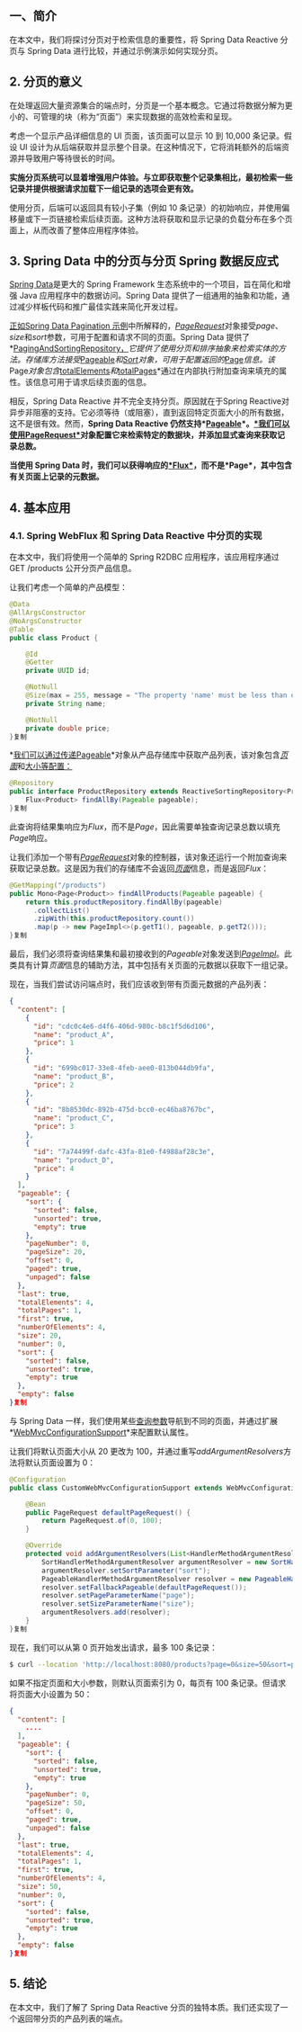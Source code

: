 ## 一、简介

在本文中，我们将探讨分页对于检索信息的重要性，将 Spring Data Reactive 分页与 Spring Data 进行比较，并通过示例演示如何实现分页。

## 2. 分页的意义

在处理返回大量资源集合的端点时，分页是一个基本概念。它通过将数据分解为更小的、可管理的块（称为“页面”）来实现数据的高效检索和呈现。

考虑一个显示产品详细信息的 UI 页面，该页面可以显示 10 到 10,000 条记录。假设 UI 设计为从后端获取并显示整个目录。在这种情况下，它将消耗额外的后端资源并导致用户等待很长的时间。

**实施分页系统可以显着增强用户体验。与立即获取整个记录集相比，最初检索一些记录并提供根据请求加载下一组记录的选项会更有效。**

使用分页，后端可以返回具有较小子集（例如 10 条记录）的初始响应，并使用偏移量或下一页链接检索后续页面。这种方法将获取和显示记录的负载分布在多个页面上，从而改善了整体应用程序体验。

## 3. Spring Data 中的分页与分页 Spring 数据反应式

[Spring Data](https://www.baeldung.com/spring-data)是更大的 Spring Framework 生态系统中的一个项目，旨在简化和增强 Java 应用程序中的数据访问。Spring Data 提供了一组通用的抽象和功能，通过减少样板代码和推广最佳实践来简化开发过程。

[正如Spring Data Pagination 示例](https://www.baeldung.com/spring-data-jpa-pagination-sorting)中所解释的，[*PageRequest*](https://docs.spring.io/spring-data/commons/docs/current/api/org/springframework/data/domain/PageRequest.html)对象接受*page*、*size*和*sort*参数，可用于配置和请求不同的页面。Spring Data 提供了*[PagingAndSortingRepository，](https://docs.spring.io/spring-data/data-commons/docs/current/api/org/springframework/data/repository/PagingAndSortingRepository.html)*它提供了使用分页和排序抽象来检索实体的方法。存储库方法接受*[Pageable](https://docs.spring.io/spring-data/data-commons/docs/current/api/org/springframework/data/domain/Pageable.html)*和[Sort](https://docs.spring.io/spring-data/data-commons/docs/current/api/org/springframework/data/domain/Sort.html)对象，可用于配置返回的*[Page](https://docs.spring.io/spring-data/data-commons/docs/current/api/org/springframework/data/domain/Page.html)*信息。该*Page*对象包含*[totalElements](https://docs.spring.io/spring-data/commons/docs/current/api/org/springframework/data/domain/Page.html#getTotalElements())*和*[totalPages](https://docs.spring.io/spring-data/commons/docs/current/api/org/springframework/data/domain/Page.html#getTotalPages())*通过在内部执行附加查询来填充的属性。该信息可用于请求后续页面的信息。

相反，Spring Data Reactive 并不完全支持分页。原因就在于Spring Reactive对异步非阻塞的支持。它必须等待（或阻塞），直到返回特定页面大小的所有数据，这不是很有效。然而，**Spring Data Reactive 仍然支持\*[Pageable](https://docs.spring.io/spring-data/data-commons/docs/current/api/org/springframework/data/domain/Pageable.html)\*。[\*我们可以使用PageRequest\*](https://docs.spring.io/spring-data/commons/docs/current/api/org/springframework/data/domain/PageRequest.html)对象配置它来检索特定的数据块，并添加显式查询来获取记录总数。**

**当使用 Spring Data 时，我们可以获得响应的[\*Flux\*](https://projectreactor.io/docs/core/release/api/reactor/core/publisher/Flux.html)，而不是\*Page\*，其中包含有关页面上记录的元数据。**

## 4. 基本应用

### 4.1. Spring WebFlux 和 Spring Data Reactive 中分页的实现

在本文中，我们将使用一个简单的 Spring R2DBC 应用程序，该应用程序通过 GET /products 公开分页产品信息。

让我们考虑一个简单的产品模型：

```java
@Data
@AllArgsConstructor
@NoArgsConstructor
@Table
public class Product {

    @Id
    @Getter
    private UUID id;

    @NotNull
    @Size(max = 255, message = "The property 'name' must be less than or equal to 255 characters.")
    private String name;

    @NotNull
    private double price;
}复制
```

*[我们可以通过传递Pageable](https://docs.spring.io/spring-data/data-commons/docs/current/api/org/springframework/data/domain/Pageable.html)*对象从产品存储库中获取产品列表，该对象包含[*页面*](https://docs.spring.io/spring-data/data-commons/docs/current/api/org/springframework/data/domain/AbstractPageRequest.html#getPageNumber())和[大小等配置：](https://docs.spring.io/spring-data/data-commons/docs/current/api/org/springframework/data/domain/AbstractPageRequest.html#getPageSize())

```java
@Repository
public interface ProductRepository extends ReactiveSortingRepository<Product, UUID> {
    Flux<Product> findAllBy(Pageable pageable);   
}复制
```

此查询将结果集响应为*Flux*，而不是*Page*，因此需要单独查询记录总数以填充*Page*响应。

让我们添加一个带有[*PageRequest*](https://docs.spring.io/spring-data/commons/docs/current/api/org/springframework/data/domain/PageRequest.html)对象的控制器，该对象还运行一个附加查询来获取记录总数。这是因为我们的存储库不会返回[*页面*](https://docs.spring.io/spring-data/commons/docs/current/api/org/springframework/data/domain/Page.html)信息，而是返回*Flux<Product>*：

```java
@GetMapping("/products")
public Mono<Page<Product>> findAllProducts(Pageable pageable) {
    return this.productRepository.findAllBy(pageable)
      .collectList()
      .zipWith(this.productRepository.count())
      .map(p -> new PageImpl<>(p.getT1(), pageable, p.getT2()));
}复制
```

最后，我们必须将查询结果集和最初接收到的*Pageable*对象发送到[*PageImpl*](https://docs.spring.io/spring-data/commons/docs/current/api/org/springframework/data/domain/PageImpl.html)。此类具有计算*页面*信息的辅助方法，其中包括有关页面的元数据以获取下一组记录。

现在，当我们尝试访问端点时，我们应该收到带有页面元数据的产品列表：

```json
{
  "content": [
    {
      "id": "cdc0c4e6-d4f6-406d-980c-b8c1f5d6d106",
      "name": "product_A",
      "price": 1
    },
    {
      "id": "699bc017-33e8-4feb-aee0-813b044db9fa",
      "name": "product_B",
      "price": 2
    },
    {
      "id": "8b8530dc-892b-475d-bcc0-ec46ba8767bc",
      "name": "product_C",
      "price": 3
    },
    {
      "id": "7a74499f-dafc-43fa-81e0-f4988af28c3e",
      "name": "product_D",
      "price": 4
    }
  ],
  "pageable": {
    "sort": {
      "sorted": false,
      "unsorted": true,
      "empty": true
    },
    "pageNumber": 0,
    "pageSize": 20,
    "offset": 0,
    "paged": true,
    "unpaged": false
  },
  "last": true,
  "totalElements": 4,
  "totalPages": 1,
  "first": true,
  "numberOfElements": 4,
  "size": 20,
  "number": 0,
  "sort": {
    "sorted": false,
    "unsorted": true,
    "empty": true
  },
  "empty": false
}复制
```

与 Spring Data 一样，我们使用某些[查询参数](https://docs.spring.io/spring-data/r2dbc/docs/current/reference/html/#core.web.basic.paging-and-sorting)导航到不同的页面，并通过扩展*[WebMvcConfigurationSupport](https://docs.spring.io/spring-framework/docs/current/javadoc-api/org/springframework/web/servlet/config/annotation/WebMvcConfigurationSupport.html)*来配置默认属性。

让我们将默认页面大小从 20 更改为 100，并通过重写*addArgumentResolvers*方法将默认页面设置为 0：

```java
@Configuration
public class CustomWebMvcConfigurationSupport extends WebMvcConfigurationSupport {

    @Bean
    public PageRequest defaultPageRequest() {
        return PageRequest.of(0, 100);
    }

    @Override
    protected void addArgumentResolvers(List<HandlerMethodArgumentResolver> argumentResolvers) {
        SortHandlerMethodArgumentResolver argumentResolver = new SortHandlerMethodArgumentResolver();
        argumentResolver.setSortParameter("sort");
        PageableHandlerMethodArgumentResolver resolver = new PageableHandlerMethodArgumentResolver(argumentResolver);
        resolver.setFallbackPageable(defaultPageRequest());
        resolver.setPageParameterName("page");
        resolver.setSizeParameterName("size");
        argumentResolvers.add(resolver);
    }
}复制
```

现在，我们可以从第 0 页开始发出请求，最多 100 条记录：

```bash
$ curl --location 'http://localhost:8080/products?page=0&size=50&sort=price,DESC'复制
```

如果不指定页面和大小参数，则默认页面索引为 0，每页有 100 条记录。但请求将页面大小设置为 50：

```json
{
  "content": [
    ....
  ],
  "pageable": {
    "sort": {
      "sorted": false,
      "unsorted": true,
      "empty": true
    },
    "pageNumber": 0,
    "pageSize": 50,
    "offset": 0,
    "paged": true,
    "unpaged": false
  },
  "last": true,
  "totalElements": 4,
  "totalPages": 1,
  "first": true,
  "numberOfElements": 4,
  "size": 50,
  "number": 0,
  "sort": {
    "sorted": false,
    "unsorted": true,
    "empty": true
  },
  "empty": false
}复制
```

## 5. 结论

在本文中，我们了解了 Spring Data Reactive 分页的独特本质。我们还实现了一个返回带分页的产品列表的端点。
